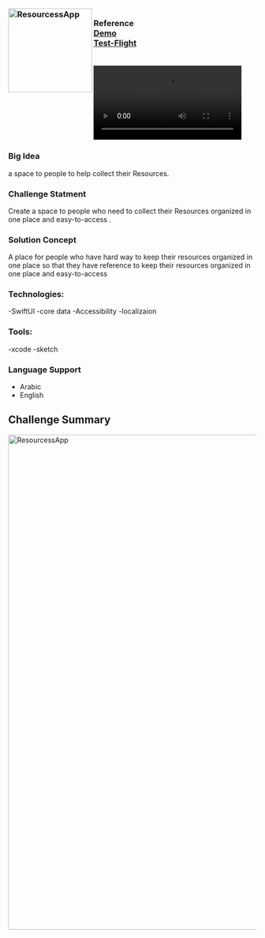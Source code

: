 
 <!-- PROJECT LOGO -->
<div>
<h3><img align="left" width="170" height="170" alt="ResourcessApp" src="https://user-images.githubusercontent.com/89946063/212541231-c845727f-1487-4f4f-ad75-86f3bbdc5cea.png"> <br/> Reference <br/>
<a href="https://vimeo.com/789425500">Demo</a> <br/> <a href="https://drive.google.com/file/d/1EwOafqZzuy2Xb0nmzhiyTHSkMvtEiswI/view?usp=share_link">Test-Flight</a>  <br/> <br/> </h3>   
 </div>   
 


<video src="https://vimeo.com/789425500" controls="controls" style="max-width: 730px;">
</video>

### Big Idea
a space to people to help collect their Resources.

### Challenge Statment
Create a space to people who need to collect their Resources organized in one place and easy-to-access .


### Solution Concept
A place for people who have hard way to keep their resources organized in one place so that they have reference to keep their resources organized in one place and easy-to-access

### Technologies: 
 -SwiftUI
 -core data
 -Accessibility
 -localizaion 
 
### Tools: 
 -xcode
 -sketch

### Language Support
- Arabic
- English

## Challenge Summary
<p align="center">
</p>

<img width="1003" alt="ResourcessApp" src="https://user-images.githubusercontent.com/89946063/212540820-c1ed6277-8917-425b-9614-b4bab362f0e1.png">

